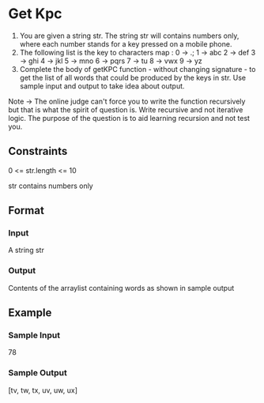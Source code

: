 # Get Kpc

1. You are given a string str. The string str will contains numbers only, where each number stands for a key pressed on a mobile phone.
2. The following list is the key to characters map :
    0 -> .;
    1 -> abc
    2 -> def
    3 -> ghi
    4 -> jkl
    5 -> mno
    6 -> pqrs
    7 -> tu
    8 -> vwx
    9 -> yz
3. Complete the body of getKPC function - without changing signature - to get the list of all words that could be produced by the keys in str.
Use sample input and output to take idea about output.

Note -> The online judge can't force you to write the function recursively but that is what the spirit of question is. Write recursive and not iterative logic. The purpose of the question is to aid learning recursion and not test you.                 

## Constraints
0 <= str.length <= 10 

str contains numbers only

## Format
### Input
A string str

### Output
Contents of the arraylist containing words as shown in sample output

## Example
### Sample Input
78

### Sample Output
[tv, tw, tx, uv, uw, ux]

